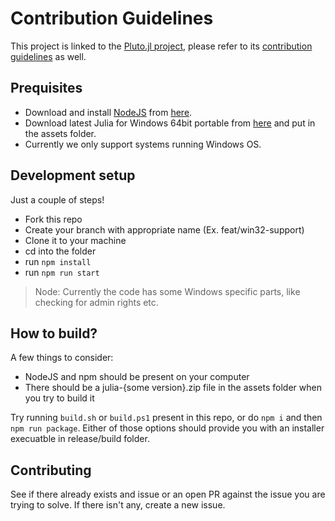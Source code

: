# Contribution Guidelines
This project is linked to the [Pluto.jl project](https://github.com/fonsp/Pluto.jl), please refer to its [contribution guidelines](https://github.com/fonsp/Pluto.jl/blob/main/CONTRIBUTING.md) as well.

## Prequisites
- Download and install [NodeJS](https://nodejs.org/en/) from [here](https://nodejs.org/en/download/).
- Download latest Julia for Windows 64bit portable from [here](https://julialang.org/downloads/) and put in the assets folder.
- Currently we only support systems running Windows OS.

## Development setup
Just a couple of steps!
- Fork this repo
- Create your branch with appropriate name (Ex. feat/win32-support)
- Clone it to your machine
- cd into the folder
- run `npm install`
- run `npm run start`
> Node: Currently the code has some Windows specific parts, like checking for admin rights etc.

## How to build?
A few things to consider:
- NodeJS and npm should be present on your computer
- There should be a julia-{some version}.zip file in the assets folder when you try to build it

Try running `build.sh` or `build.ps1` present in this repo, or do `npm i` and then `npm run package`. Either of those options should provide you with an installer execuatble in release/build folder.

## Contributing
See if there already exists and issue or an open PR against the issue you are trying to solve. If there isn't any, create a new issue.

